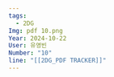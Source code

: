 ```yaml
---
tags:
  - 2DG
Img: pdf 10.png
Year: 2024-10-22
User: 유영빈
Number: "10"
line: "[[2DG_PDF TRACKER]]"
---
```


